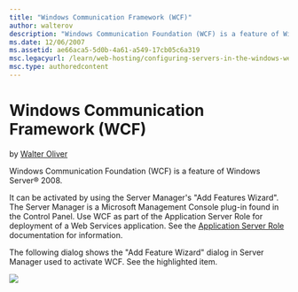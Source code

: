```yaml
---
title: "Windows Communication Framework (WCF)"
author: walterov
description: "Windows Communication Foundation (WCF) is a feature of Windows Server ® 2008. It can be activated by using the Server Manager's 'Add Features Wizard'. The Se..."
ms.date: 12/06/2007
ms.assetid: ae66aca5-5d0b-4a61-a549-17cb05c6a319
msc.legacyurl: /learn/web-hosting/configuring-servers-in-the-windows-web-platform/windows-communication-framework-wcf
msc.type: authoredcontent
---
```

Windows Communication Framework (WCF)
====================
by [Walter Oliver](https://github.com/walterov)

Windows Communication Foundation (WCF) is a feature of Windows Server® 2008.

It can be activated by using the Server Manager's "Add Features Wizard". The Server Manager is a Microsoft Management Console plug-in found in the Control Panel. Use WCF as part of the Application Server Role for deployment of a Web Services application. See the [Application Server Role](https://technet2.microsoft.com/windowsserver2008/en/library/4b40220c-ae1e-494e-902a-1b41057661fa1033.mspx?mfr=true "Application Server Role") documentation for information.

The following dialog shows the "Add Feature Wizard" dialog in Server Manager used to activate WCF. See the highlighted item.

[![](windows-communication-framework-wcf/_static/image3.jpg)](windows-communication-framework-wcf/_static/image1.jpg)